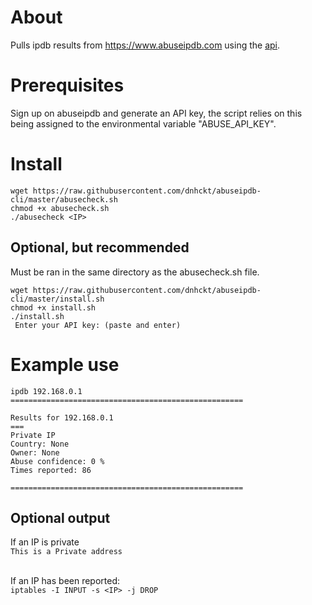 # About

Pulls ipdb results from https://www.abuseipdb.com using the [api](https://docs.abuseipdb.com/#introduction).

# Prerequisites

Sign up on abuseipdb and generate an API key, the script relies on this being assigned to the environmental variable "ABUSE_API_KEY".

# Install

`wget https://raw.githubusercontent.com/dnhckt/abuseipdb-cli/master/abusecheck.sh` 
<br>
`chmod +x abusecheck.sh`
<br>
`./abusecheck <IP>` 

## Optional, but recommended

Must be ran in the same directory as the abusecheck.sh file.

`wget https://raw.githubusercontent.com/dnhckt/abuseipdb-cli/master/install.sh` 
<br>
`chmod +x install.sh` 
<br>
`./install.sh` 
<br>
` Enter your API key: (paste and enter)` 

# Example use 

`ipdb 192.168.0.1`<br>
`====================================================`<br>

`Results for 192.168.0.1`<br>
`===`<br>
`Private IP`<br>
`Country: None`<br>
`Owner: None`<br>
`Abuse confidence: 0 %`<br>
`Times reported: 86`<br>

`====================================================`<br>

## Optional output

If an IP is private <br>
`This is a Private address`<br><br>

If an IP has been reported: <br>
`iptables -I INPUT -s <IP> -j DROP`<br>
